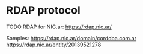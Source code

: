 # RDAP protocol

TODO
RDAP for NIC.ar: https://rdap.nic.ar/

Samples:
https://rdap.nic.ar/domain/cordoba.com.ar
https://rdap.nic.ar/entity/20139521278